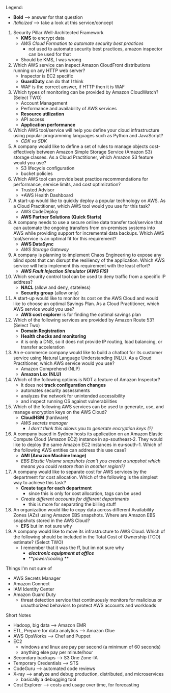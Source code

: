 Legend:
- **Bold** --> answer for that question
- *Italicized* --> take a look at this service/concept

1. Security Pillar Well-Architected Framework
	- **KMS** to encrypt data
	- *AWS Cloud Formation to automate security best practices*
		- not used to automate security best practices, amazon inspector can be used for that
	- Should be KMS, I was wrong
2. Which AWS service can inspect Amazon CloudFront distributions running on any HTTP web server?
	- Inspector is EC2 specific
	- **GuardDuty** can do that I think
	- WAF is the correct answer, if HTTP then it is WAF
1. Which types of monitoring can be provided by Amazon CloudWatch? (Select TWO)
	- Account Management
	- Performance and availability of AWS services
	- **Resource utilization**
	- API access
	- **Application performance**
2. Which AWS tool/service will help you define your cloud infrastructure using popular programming languages such as Python and JavaScript?
	- *CDK vs SDK*
3. A company would like to define a set of rules to manage objects cost-effectively between Amazon Simple Storage Service (Amazon S3) storage classes. As a Cloud Practitioner, which Amazon S3 feature would you use?
	- S3 lifecycle configuration
	- bucket policies
4. Which AWS tool can provide best practice recommendations for performance, service limits, and cost optimization?
	- Trusted Advisor
	- *AWS Health Dashboard
5. A start-up would like to quickly deploy a popular technology on AWS. As a Cloud Practitioner, which AWS tool would you use for this task?
	- AWS CodeDeploy
	- **AWS Partner Solutions (Quick Starts)**
6. A company needs to use a secure online data transfer tool/service that can automate the ongoing transfers from on-premises systems into AWS while providing support for incremental data backups. Which AWS tool/service is an optimal fit for this requirement?
	- **AWS DataSync**
	- *AWS Storage Gateway*
7. A company is planning to implement Chaos Engineering to expose any blind spots that can disrupt the resiliency of the application. Which AWS service will help implement this requirement with the least effort?
	- ***AWS Fault Injection Simulator (AWS FIS)***
8. Which security control tool can be used to deny traffic from a specific IP address?
	- **NACL** (allow and deny, stateless)
	- **Security group** (allow only)
9. A start-up would like to monitor its cost on the AWS Cloud and would like to choose an optimal Savings Plan. As a Cloud Practitioner, which AWS service would you use?
	- **AWS cost explorer** is for finding the optimal savings plan
10. Which of the following services are provided by Amazon Route 53? (Select Two)
	- **Domain Registration**
	- **Health checks and monitoring**
	- it is only a DNS, so it does not provide IP routing, load balancing, or transfer acceleration
11. An e-commerce company would like to build a chatbot for its customer service using Natural Language Understanding (NLU). As a Cloud Practitioner, which AWS service would you use?
	- Amazon Comprehend (NLP)
	- **Amazon Lex (NLU)**
12. Which of the following options is NOT a feature of Amazon Inspector?
	- it does not **track configuration changes**
	- automates security assessments
	- analyzes the network for unintended accessibility
	- and inspect running OS against vulnerabilities
13. Which of the following AWS services can be used to generate, use, and manage encryption keys on the AWS Cloud?
	- **CloudHSM** (hardware)
	- *AWS secrets manager*
		- *I don't think this allows you to generate encryption keys (?)*
14. A company based in Sydney hosts its application on an Amazon Elastic Compute Cloud (Amazon EC2) instance in ap-southeast-2. They would like to deploy the same Amazon EC2 instances in eu-south-1. Which of the following AWS entities can address this use case?
	- **AMI (Amazon Machine Image)**
	 - *EBS Elastic Volume snapshots (can't you create a snapshot which means you could restore than in another region?)* 
15. A company would like to separate cost for AWS services by the department for cost allocation. Which of the following is the simplest way to achieve this task?
	- **Create tags for each department**
		- since this is only for cost allocation, tags can be used
	- *Create different accounts for different departments*
		- this is more for separating the billing stuff
16. An organization would like to copy data across different Availability Zones (AZs) using Amazon EBS snapshots. Where are Amazon EBS snapshots stored in the AWS Cloud?
	- **EFS** but im not sure why
17. A company would like to move its infrastructure to AWS Cloud. Which of the following should be included in the Total Cost of Ownership (TCO) estimate? (Select TWO)
	- I remember that it was the ff, but im not sure why
		 - ***electronic equipment at office***
		- ***power/cooling* **

Things I'm not sure of
- AWS Secrets Manager
- Amazon Connect
- IAM Identity Center
- Amazon Guard Duty
	- threat detection service that continuously monitors for malicious or unauthorized behaviors to protect AWS accounts and workloads

Short Notes
- Hadoop, big data --> Amazon EMR
- ETL, Prepare for data analytics --> Amazon Glue
- AWS OpsWorks --> Chef and Puppet
- EC2
	- windows and linux are pay per second (a minimum of 60 seconds)
	- anything else pay per minute/hour
- Secondary backups --> S3 One Zone-IA
- Temporary Credentials --> STS
- CodeGuru --> automated code reviews
- X-ray --> analyze and debug production, distributed, and microservices
	- basically a debugging tool
- Cost Explorer --> costs and usage over time, for forecasting